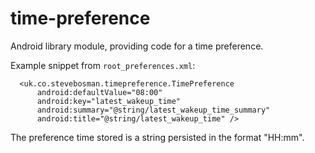 # time-preference
Android library module, providing code for a time preference.

Example snippet from `root_preferences.xml`:
```
  <uk.co.stevebosman.timepreference.TimePreference
      android:defaultValue="08:00"
      android:key="latest_wakeup_time"
      android:summary="@string/latest_wakeup_time_summary"
      android:title="@string/latest_wakeup_time" />
```

The preference time stored is a string persisted in the format "HH:mm".

